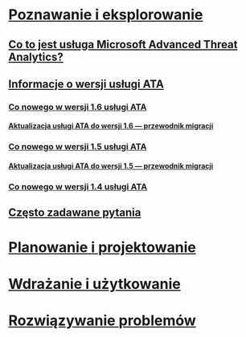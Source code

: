 # [Poznawanie i eksplorowanie](what-is-ata.md)
## [Co to jest usługa Microsoft Advanced Threat Analytics?](what-is-ata.md)
## [Informacje o wersji usługi ATA](ata-release-notes.md)
### [Co nowego w wersji 1.6 usługi ATA](whats-new-version-1.6.md)
#### [Aktualizacja usługi ATA do wersji 1.6 — przewodnik migracji](ata-update-1.6-migration-guide.md)
### [Co nowego w wersji 1.5 usługi ATA](whats-new-version-1.5.md)
#### [Aktualizacja usługi ATA do wersji 1.5 — przewodnik migracji](ata-update-1.5-migration-guide.md)
### [Co nowego w wersji 1.4 usługi ATA](whats-new-version-1.4.md)
## [Często zadawane pytania](ata-technical-faq.md)
# [Planowanie i projektowanie](/advanced-threat-analytics/plan-design/ata-capacity-planning)
# [Wdrażanie i użytkowanie](/advanced-threat-analytics/deploy-use/install-ata)
# [Rozwiązywanie problemów](/advanced-threat-analytics/troubleshoot/troubleshooting-ata-using-logs)


<!--HONumber=Jun16_HO4-->


